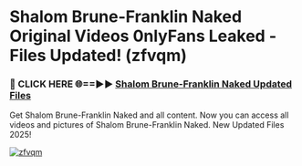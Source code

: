 # Shalom Brune-Franklin Naked Original Videos 0nlyFans Leaked - Files Updated! (zfvqm)

<h3>🔴 CLICK HERE 🌐==►► <a href="https://tinyurl.com/yckcrads" rel="nofollow">Shalom Brune-Franklin Naked Updated Files</a></h3>

Get Shalom Brune-Franklin Naked and all content. Now you can access all videos and pictures of Shalom Brune-Franklin Naked. New Updated Files 2025!

[![zfvqm](https://i.imgur.com/hpKpOFt.gif)](https://tinyurl.com/yckcrads)
